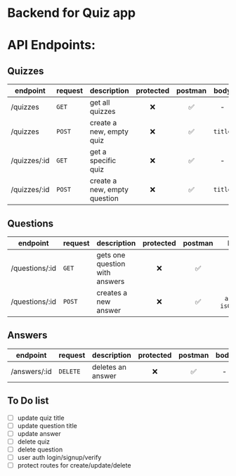# Backend for Quiz app

# API Endpoints:

## Quizzes

| endpoint     | request | description                  | protected | postman |  body   |
| ------------ | ------- | ---------------------------- | :-------: | :-----: | :-----: |
| /quizzes     | `GET`   | get all quizzes              |    ❌     |   ✅    |    -    |
| /quizzes     | `POST`  | create a new, empty quiz     |    ❌     |   ✅    | `title` |
| /quizzes/:id | `GET`   | get a specific quiz          |    ❌     |   ✅    |    -    |
| /quizzes/:id | `POST`  | create a new, empty question |    ❌     |   ✅    | `title` |

## Questions

| endpoint       | request | description                    | protected | postman |         body          |
| -------------- | ------- | ------------------------------ | :-------: | :-----: | :-------------------: |
| /questions/:id | `GET`   | gets one question with answers |    ❌     |   ✅    |           -           |
| /questions/:id | `POST`  | creates a new answer           |    ❌     |   ✅    | `answer`, `isCorrect` |

## Answers

| endpoint     | request  | description       | protected | postman | body |
| ------------ | -------- | ----------------- | :-------: | :-----: | :--: |
| /answers/:id | `DELETE` | deletes an answer |    ❌     |   ✅    |  -   |



## To Do list

- [ ] update quiz title
- [ ] update question title
- [ ] update answer
- [ ] delete quiz
- [ ] delete question
- [ ] user auth login/signup/verify
- [ ] protect routes for create/update/delete
